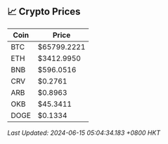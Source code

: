 ## 📈 Crypto Prices

| Coin | Price |
| ---- | ----- |
| BTC | $65799.2221 |
| ETH | $3412.9950 |
| BNB | $596.0516 |
| CRV | $0.2761 |
| ARB | $0.8963 |
| OKB | $45.3411 |
| DOGE | $0.1334 |

_Last Updated: 2024-06-15 05:04:34.183 +0800 HKT_